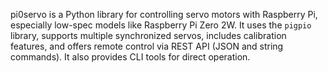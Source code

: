 pi0servo is a Python library for controlling servo motors with Raspberry Pi, especially low-spec models like Raspberry Pi Zero 2W. It uses the `pigpio` library, supports multiple synchronized servos, includes calibration features, and offers remote control via REST API (JSON and string commands). It also provides CLI tools for direct operation.